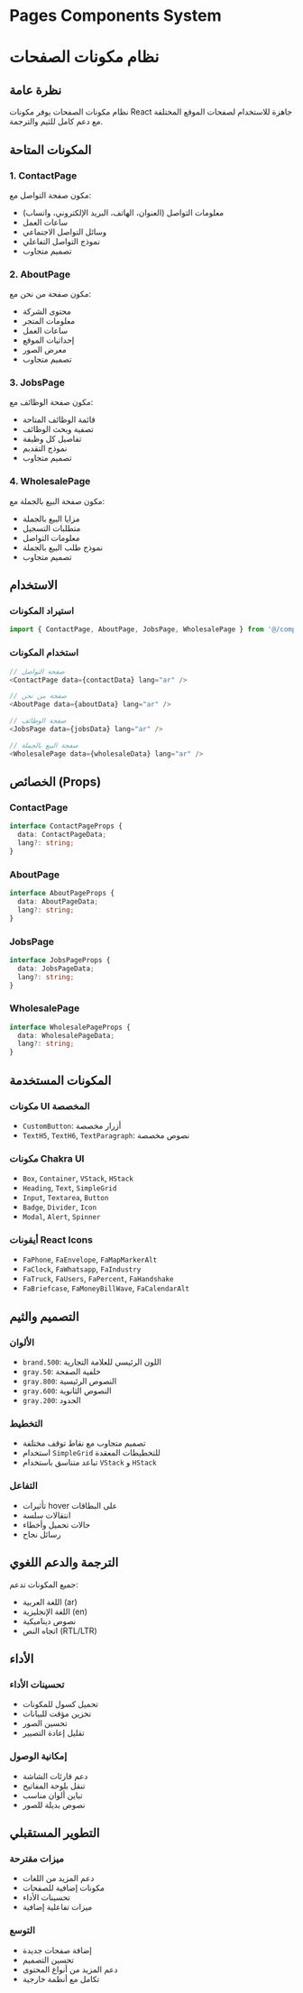 # Pages Components System
# نظام مكونات الصفحات

## نظرة عامة
نظام مكونات الصفحات يوفر مكونات React جاهزة للاستخدام لصفحات الموقع المختلفة مع دعم كامل للثيم والترجمة.

## المكونات المتاحة

### 1. ContactPage
مكون صفحة التواصل مع:
- معلومات التواصل (العنوان، الهاتف، البريد الإلكتروني، واتساب)
- ساعات العمل
- وسائل التواصل الاجتماعي
- نموذج التواصل التفاعلي
- تصميم متجاوب

### 2. AboutPage
مكون صفحة من نحن مع:
- محتوى الشركة
- معلومات المتجر
- ساعات العمل
- إحداثيات الموقع
- معرض الصور
- تصميم متجاوب

### 3. JobsPage
مكون صفحة الوظائف مع:
- قائمة الوظائف المتاحة
- تصفية وبحث الوظائف
- تفاصيل كل وظيفة
- نموذج التقديم
- تصميم متجاوب

### 4. WholesalePage
مكون صفحة البيع بالجملة مع:
- مزايا البيع بالجملة
- متطلبات التسجيل
- معلومات التواصل
- نموذج طلب البيع بالجملة
- تصميم متجاوب

## الاستخدام

### استيراد المكونات
```typescript
import { ContactPage, AboutPage, JobsPage, WholesalePage } from '@/components/pages';
```

### استخدام المكونات
```typescript
// صفحة التواصل
<ContactPage data={contactData} lang="ar" />

// صفحة من نحن
<AboutPage data={aboutData} lang="ar" />

// صفحة الوظائف
<JobsPage data={jobsData} lang="ar" />

// صفحة البيع بالجملة
<WholesalePage data={wholesaleData} lang="ar" />
```

## الخصائص (Props)

### ContactPage
```typescript
interface ContactPageProps {
  data: ContactPageData;
  lang?: string;
}
```

### AboutPage
```typescript
interface AboutPageProps {
  data: AboutPageData;
  lang?: string;
}
```

### JobsPage
```typescript
interface JobsPageProps {
  data: JobsPageData;
  lang?: string;
}
```

### WholesalePage
```typescript
interface WholesalePageProps {
  data: WholesalePageData;
  lang?: string;
}
```

## المكونات المستخدمة

### مكونات UI المخصصة
- `CustomButton`: أزرار مخصصة
- `TextH5`, `TextH6`, `TextParagraph`: نصوص مخصصة

### مكونات Chakra UI
- `Box`, `Container`, `VStack`, `HStack`
- `Heading`, `Text`, `SimpleGrid`
- `Input`, `Textarea`, `Button`
- `Badge`, `Divider`, `Icon`
- `Modal`, `Alert`, `Spinner`

### أيقونات React Icons
- `FaPhone`, `FaEnvelope`, `FaMapMarkerAlt`
- `FaClock`, `FaWhatsapp`, `FaIndustry`
- `FaTruck`, `FaUsers`, `FaPercent`, `FaHandshake`
- `FaBriefcase`, `FaMoneyBillWave`, `FaCalendarAlt`

## التصميم والثيم

### الألوان
- `brand.500`: اللون الرئيسي للعلامة التجارية
- `gray.50`: خلفية الصفحة
- `gray.800`: النصوص الرئيسية
- `gray.600`: النصوص الثانوية
- `gray.200`: الحدود

### التخطيط
- تصميم متجاوب مع نقاط توقف مختلفة
- استخدام `SimpleGrid` للتخطيطات المعقدة
- تباعد متناسق باستخدام `VStack` و `HStack`

### التفاعل
- تأثيرات hover على البطاقات
- انتقالات سلسة
- حالات تحميل وأخطاء
- رسائل نجاح

## الترجمة والدعم اللغوي

جميع المكونات تدعم:
- اللغة العربية (ar)
- اللغة الإنجليزية (en)
- نصوص ديناميكية
- اتجاه النص (RTL/LTR)

## الأداء

### تحسينات الأداء
- تحميل كسول للمكونات
- تخزين مؤقت للبيانات
- تحسين الصور
- تقليل إعادة التصيير

### إمكانية الوصول
- دعم قارئات الشاشة
- تنقل بلوحة المفاتيح
- تباين ألوان مناسب
- نصوص بديلة للصور

## التطوير المستقبلي

### ميزات مقترحة
- دعم المزيد من اللغات
- مكونات إضافية للصفحات
- تحسينات الأداء
- ميزات تفاعلية إضافية

### التوسع
- إضافة صفحات جديدة
- تحسين التصميم
- دعم المزيد من أنواع المحتوى
- تكامل مع أنظمة خارجية